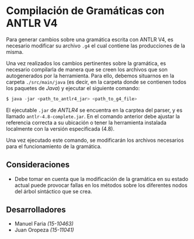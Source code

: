 # Compilación de Gramáticas con ANTLR V4

Para generar cambios sobre una gramática escrita con ANTLR V4, es necesario 
modificar su archivo `.g4` el cual contiene las producciones de la misma.

Una vez realizados los cambios pertinentes sobre la gramática, es necesario 
compilarla de manera que se creen los archivos que son autogenerados por la 
herramienta. Para ello, debemos situarnos en la carpeta `./src/main/java` (es
decir, en la carpeta donde se contienen todos los paquetes de *Java*) y ejecutar
el siguiente comando:

```java
$ java -jar <path_to_antlr4_jar> <path_to_g4_file>
```

El ejecutable `.jar` de *ANTLR4* se encuentra en la carptea del parser, y es 
llamado `antlr-4.8-complete.jar`. En el comando anterior debe ajustar la 
referencia correcta a su ubicación o tener la herramienta instalada localmente
con la versión especificada (4.8).

Una vez ejecutado este comando, se modificarán los archivos necesarios para el 
funcionamiento de la gramática. 

## Consideraciones

* Debe tomar en cuenta que la modificación de la gramática en su estado actual
puede provocar fallas en los métodos sobre los diferentes nodos del árbol 
sintáctico que se crea.

## Desarrolladores
* Manuel Faria *(15-10463)*
* Juan Oropeza *(15-11041)*
